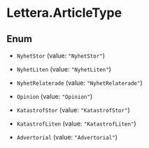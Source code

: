 # Lettera.ArticleType

## Enum


* `NyhetStor` (value: `"NyhetStor"`)

* `NyhetLiten` (value: `"NyhetLiten"`)

* `NyhetRelaterade` (value: `"NyhetRelaterade"`)

* `Opinion` (value: `"Opinion"`)

* `KatastrofStor` (value: `"KatastrofStor"`)

* `KatastrofLiten` (value: `"KatastrofLiten"`)

* `Advertorial` (value: `"Advertorial"`)


